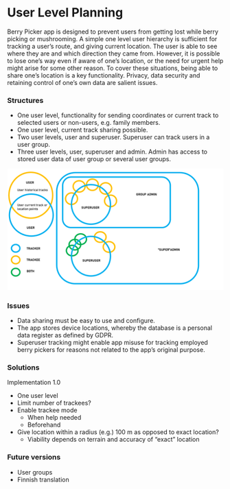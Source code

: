 # User Level Planning
Berry Picker app is designed to prevent users from getting lost while berry picking or mushrooming. A simple one level user hierarchy is sufficient for tracking a user’s route, and giving current location. The user is able to see where they are and which direction they came from. However, it is possible to lose one’s way even if aware of one’s location, or the need for urgent help might arise for some other reason. To cover these situations, being able to share one’s location is a key functionality. Privacy, data security and retaining control of one’s own data are salient issues.
### Structures
* One user level, functionality for sending coordinates or current track to selected users or non-users, e.g. family members.
* One user level, current track sharing possible.
* Two user levels, user and superuser. Superuser can track users in a user group.
* Three user levels, user, superuser and admin. Admin has access to stored user data of user group or several user groups.

![User_levels](images/userlevels.png)


### Issues
- Data sharing must be easy to use and configure.
- The app stores device locations, whereby the database is a personal data register as defined by GDPR.
- Superuser tracking might enable app misuse for tracking employed berry pickers for reasons not related to the app’s original purpose.
### Solutions
Implementation 1.0
* One user level
* Limit number of trackees?
* Enable trackee mode
   * When help needed
   * Beforehand
* Give location within a radius (e.g.) 100 m as opposed to exact location?
  * Viability depends on terrain and accuracy of “exact” location

### Future versions
-	User groups
-	Finnish translation
